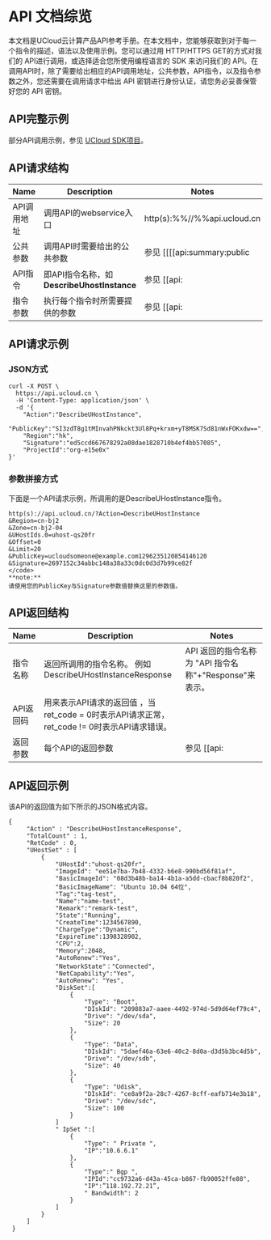 # API 文档综览

本文档是UCloud云计算产品API参考手册。在本文档中，您能够获取到对于每一个指令的描述，语法以及使用示例。您可以通过用 HTTP/HTTPS GET的方式对我们的 API进行调用，或选择适合您所使用编程语言的 SDK 来访问我们的 API。在调用API时，除了需要给出相应的API调用地址，公共参数，API指令，以及指令参数之外，您还需要在调用请求中给出 API 密钥进行身份认证，请您务必妥善保管好您的 API 密钥。

## API完整示例

部分API调用示例，参见 [UCloud SDK项目](https://github.com/ucloud)。

## API请求结构

| Name      |Description                           |Notes                               |
|---|---|---|
| API调用地址  | 调用API的webservice入口                    | http(s):%%//%%api.ucloud.cn         |
| 公共参数     | 调用API时需要给出的公共参数                       | 参见 [[[[api:summary:public|公共参数列表]]  |
| API指令    | 即API指令名称，如 **DescribeUhostInstance**  | 参见 [[api: |API指令列表]]                |
| 指令参数     | 执行每个指令时所需要提供的参数                       | 参见 [[api: |API指令列表]]                |

## API请求示例

### JSON方式
```
curl -X POST \
  https://api.ucloud.cn \
  -H 'Content-Type: application/json' \
  -d '{
    "Action":"DescribeUHostInstance",
    "PublicKey":"SI3zdT8g1tMInvahPNkckt3Ul8Pq+krxm+yT8MSK7Sd81nWxFOKxdw==",
    "Region":"hk",
    "Signature":"ed5ccd667678292a08dae1828710b4ef4bb57085",
    "ProjectId":"org-e15e0x"
}'
```

### 参数拼接方式

下面是一个API请求示例，所调用的是DescribeUHostInstance指令。

```
http(s)://api.ucloud.cn/?Action=DescribeUHostInstance
&Region=cn-bj2
&Zone=cn-bj2-04
&UHostIds.0=uhost-qs20fr
&Offset=0
&Limit=20  
&PublicKey=ucloudsomeone@example.com1296235120854146120
&Signature=2697152c34abbc148a38a33c0dc0d3d7b99ce82f
</code>
**note:**
请使用您的PublicKey与Signature参数值替换这里的参数值。
```

## API返回结构

| Name    | Description                                                       | Notes                                   |
|---|---|---|
| 指令名称    | 返回所调用的指令名称。 例如 DescribeUHostInstanceResponse                      | API 返回的指令名称为 "API 指令名称"+"Response"来表示。  |
| API返回码  | 用来表示API请求的返回值 ，当ret_code = 0时表示API请求正常， ret_code != 0时表示API请求错误。  |                                         |
| 返回参数    | 每个API的返回参数                                                        | 参见 [[api: |API指令列表]]                    |

## API返回示例

该API的返回值为如下所示的JSON格式内容。

```
{
     "Action" : "DescribeUHostInstanceResponse",
     "TotalCount" : 1,
     "RetCode" : 0,
     "UHostSet" : [
         {
             "UHostId":"uhost-qs20fr",
             "ImageId": "ee51e7ba-7b48-4332-b6e8-990bd56f81af",
             "BasicImageId": "08d3b48b-ba14-4b1a-a5dd-cbacf8b820f2",
             "BasicImageName": "Ubuntu 10.04 64位",
             "Tag":"tag-test",
             "Name":"name-test",
             "Remark":"remark-test",
             "State":"Running",
             "CreateTime":1234567890,
             "ChargeType":"Dynamic",
             "ExpireTime":1398328902,
             "CPU":2,
             "Memory":2048,
             "AutoRenew":"Yes",
             "NetworkState"："Connected",
             "NetCapability":"Yes",
             "AutoRenew": "Yes",
             "DiskSet":[
                 {
                     "Type": "Boot",
                     "DIskId": "209883a7-aaee-4492-974d-5d9d64ef79c4",
                     "Drive": "/dev/sda",
                     "Size": 20
                 },
                 {
                     "Type": "Data",
                     "DIskId": "5daef46a-63e6-40c2-8d0a-d3d5b3bc4d5b",
                     "Drive": "/dev/sdb",
                     "Size": 40
                 },
                 {
                     "Type": "Udisk",
                     "DIskId": "ce8a9f2a-28c7-4267-8cff-eafb714e3b18",
                     "Drive": "/dev/sdc",
                     "Size": 100
                 }
             ]
             " IpSet ":[
                 {
                     "Type": " Private ",
                     "IP":"10.6.6.1"
                 },
                 {
                     "Type":" Bgp ",
                     "IPId":"cc9732a6-d43a-45ca-b867-fb90052ffe88",
                     "IP":”118.192.72.21”,
                     " Bandwidth": 2
                 }
             ]
         }
     ]
 }
```
